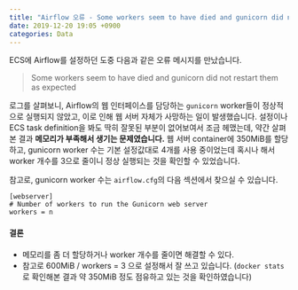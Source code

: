 ```yaml
---
title: "Airflow 오류 - Some workers seem to have died and gunicorn did not restart them as expected"
date: 2019-12-20 19:05 +0900
categories: Data
---
```


ECS에 Airflow를 설정하던 도중 다음과 같은 오류 메시지를 만났습니다.
> Some workers seem to have died and gunicorn did not restart them as expected

로그를 살펴보니, Airflow의 웹 인터페이스를 담당하는 `gunicorn` worker들이 정상적으로 실행되지 않았고, 이로 인해 웹 서버 자체가 사망하는 일이 발생했습니다.
설정이나 ECS task definition을 봐도 딱히 잘못된 부분이 없어보여서 조금 헤맸는데, 약간
살펴본 결과 **메모리가 부족해서 생기는 문제였습니다.** 웹 서버 container에 350MiB를 할당하고, gunicorn worker 수는
기본 설정값대로 4개를 사용 중이었는데 혹시나 해서 worker 개수를 3으로 줄이니 정상 실행되는 것을 확인할 수 있었습니다.

참고로, gunicorn worker 수는 `airflow.cfg`의 다음 섹션에서 찾으실 수 있습니다.

```editorconfig
[webserver]
# Number of workers to run the Gunicorn web server
workers = n
```

#### 결론
- 메모리를 좀 더 할당하거나 worker 개수를 줄이면 해결할 수 있다.
- 참고로 600MiB / workers = 3 으로 설정해서 잘 쓰고 있습니다. (`docker stats`로 확인해본 결과 약 350MiB 정도
점유하고 있는 것을 확인하였습니다)
